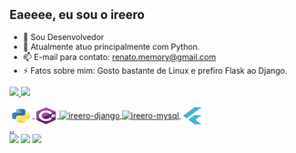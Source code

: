 ## Eaeeee, eu sou o ireero

- 🔭 Sou Desenvolvedor
- 🌱 Atualmente atuo principalmente com Python.
- 📫 E-mail para contato: renato.memory@gmail.com
- ⚡ Fatos sobre mim: Gosto bastante de Linux e prefiro Flask ao Django.

<div>
  <a href="https://github.com/ireero">
  <img height="180em" width=""45%" src="https://github-readme-stats.vercel.app/api?username=ireero&show_icons=true&theme=dark&include_all_commits=true&count_private=true"/>
  <img height="180em" width=""45%" src="https://github-readme-stats.vercel.app/api/top-langs/?username=ireero&layout=compact&langs_count=7&theme=dark"/>
</div>

<div style="display: inline_block"><br>
  <img align="center" alt="ireero-Python" height="30" width="40" src="https://raw.githubusercontent.com/devicons/devicon/master/icons/python/python-original.svg">
  <img align="center" alt="ireero-Csharp" height="30" width="40" src="https://raw.githubusercontent.com/devicons/devicon/master/icons/csharp/csharp-original.svg">
  <img align="center" alt="ireero-django" height="30" width="40" src="https://cdn.jsdelivr.net/gh/devicons/devicon/icons/django/django-plain.svg" />
  <img align="center" alt="ireero-mysql" height="30" width="40" src="https://cdn.jsdelivr.net/gh/devicons/devicon/icons/mysql/mysql-original.svg" />
  <img align="center" alt="ireero-mysql" height="30" width="40" src="https://github.com/devicons/devicon/blob/master/icons/flutter/flutter-plain.svg" />
</div>
..

<div>
  <a href="https://www.linkedin.com/in/renato-rodrigues-92b508199/" target="_blank"><img src="https://img.shields.io/badge/-LinkedIn-%230077B5?style=for-the-badge&logo=linkedin&logoColor=white" target="_blank"></a> 
  <a href="https://store.steampowered.com/app/1541410/One_Pixel" target="_blank"><img src="https://img.shields.io/badge/-Steam-%23E4405F?style=for-the-badge&logo=Steam&logoColor=grey" target="_blank"></a>
  <a href="https://instagram.com/reenato_rf" target="_blank"><img src="https://img.shields.io/badge/-Instagram-%23E4405F?style=for-the-badge&logo=instagram&logoColor=white" target="_blank"></a>
</div>

